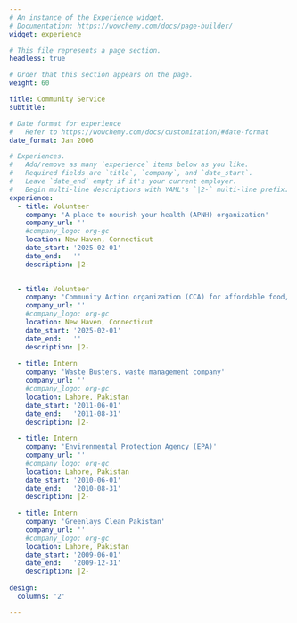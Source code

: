 ```yaml
---
# An instance of the Experience widget.
# Documentation: https://wowchemy.com/docs/page-builder/
widget: experience

# This file represents a page section.
headless: true

# Order that this section appears on the page.
weight: 60

title: Community Service
subtitle:

# Date format for experience
#   Refer to https://wowchemy.com/docs/customization/#date-format
date_format: Jan 2006

# Experiences.
#   Add/remove as many `experience` items below as you like.
#   Required fields are `title`, `company`, and `date_start`.
#   Leave `date_end` empty if it's your current employer.
#   Begin multi-line descriptions with YAML's `|2-` multi-line prefix.
experience:
  - title: Volunteer 
    company: 'A place to nourish your health (APNH) organization'
    company_url: ''
    #company_logo: org-gc
    location: New Haven, Connecticut
    date_start: '2025-02-01'
    date_end:   ''
    description: |2-
    

  - title: Volunteer 
    company: 'Community Action organization (CCA) for affordable food, Emergency housing & financial aid'
    company_url: ''
    #company_logo: org-gc
    location: New Haven, Connecticut
    date_start: '2025-02-01'
    date_end:   ''
    description: |2-
    
  - title: Intern
    company: 'Waste Busters, waste management company'
    company_url: ''
    #company_logo: org-gc
    location: Lahore, Pakistan
    date_start: '2011-06-01'
    date_end:   '2011-08-31'
    description: |2-
    
  - title: Intern
    company: 'Environmental Protection Agency (EPA)'
    company_url: ''
    #company_logo: org-gc
    location: Lahore, Pakistan
    date_start: '2010-06-01'
    date_end:   '2010-08-31'
    description: |2-    
 
  - title: Intern
    company: 'Greenlays Clean Pakistan'
    company_url: ''
    #company_logo: org-gc
    location: Lahore, Pakistan
    date_start: '2009-06-01'
    date_end:   '2009-12-31'
    description: |2-     
 
design:
  columns: '2'

---
```




